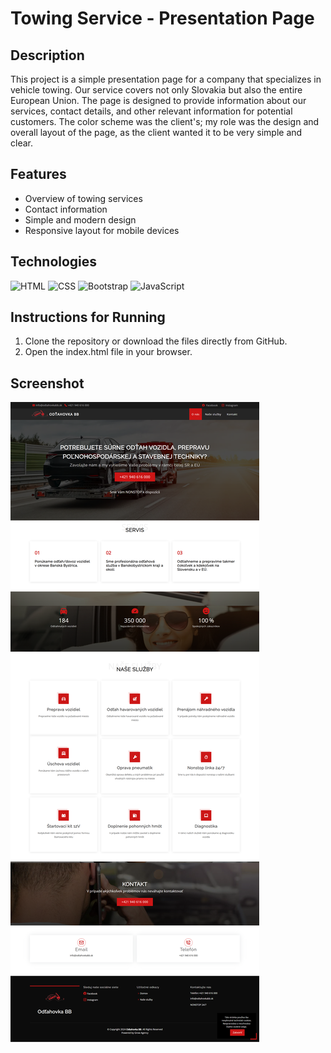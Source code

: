 # Towing Service - Presentation Page

## Description
This project is a simple presentation page for a company that specializes in vehicle towing. Our service covers not only Slovakia but also the entire European Union. The page is designed to provide information about our services, contact details, and other relevant information for potential customers. The color scheme was the client's; my role was the design and overall layout of the page, as the client wanted it to be very simple and clear.

## Features
- Overview of towing services
- Contact information
- Simple and modern design
- Responsive layout for mobile devices

## Technologies
![HTML](https://img.shields.io/badge/HTML-E34F26?style=flat-square&logo=html5&logoColor=white)
![CSS](https://img.shields.io/badge/CSS-1572B6?style=flat-square&logo=css3&logoColor=white)
![Bootstrap](https://img.shields.io/badge/Bootstrap-563D7C?style=flat-square&logo=bootstrap&logoColor=white)
![JavaScript](https://img.shields.io/badge/JavaScript-F7DF1E?style=flat-square&logo=javascript&logoColor=black)

## Instructions for Running
1. Clone the repository or download the files directly from GitHub. <br>
2. Open the index.html file in your browser.

## Screenshot
![Ukážka projektu](assets/img/screenshot.png)
